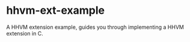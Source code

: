 # hhvm-ext-example
A HHVM extension example, guides you through implementing a HHVM extension in C.
